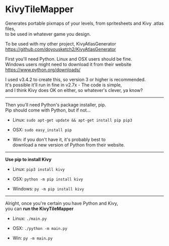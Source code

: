 # KivyTileMapper
Generates portable pixmaps of your levels, from spritesheets and Kivy .atlas files,  
to be used in whatever game you design.  

To be used with my other project, KivyAtlasGenerator  
https://github.com/doyousketch2/KivyAtlasGenerator

First you'll need Python.  Linux and OSX users should be fine.  
Windows users might need to download it from their website  
https://www.python.org/downloads/

I used v3.4.2 to create this, so version 3 or higher is recommended.  
It's possible it'll run in fine in v2.7x - The code is simple,  
and I think Kivy does OK on either, so whatever's clever, ya know?  

------
Then you'll need Python's package installer, pip.  
Pip should come with Python, but if not...  

- Linux:
`sudo apt-get update && apt-get install pip pip3`

- OSX:
`sudo easy_install pip`

- Win:
if you don't have it, it's probably best to  
download a new version of Python from their website.  

------
**Use pip to install Kivy**  

- Linux:
`pip3 install kivy`

- OSX:
`python -m pip install kivy`

- Windows:
`py -m pip install kivy`

------
Alright, once you're certain you have Python and Kivy,  
you can **run the KivyTileMapper**  

- Linux:
`./main.py`

- OSX:
`./python -m main.py`

- Win:
`py -m main.py`
